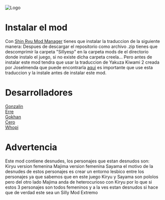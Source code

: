 ![Logo](https://i.imgur.com/V6dHyja.png)                                                                                      
# Instalar el mod
Con [Shin Ryu Mod Manager](https://www.nexusmods.com/site/mods/743) tienes que instalar la traduccion de la siguiente manera:
Despues de descargar el repositorio como archivo .zip tienes que descomprimir la carpeta "Sillyesp" en la carpeta mods de el directorio donde instalo el juego, si no existe dicha carpeta creela... Pero antes de instalar este mod tendra que usar la traduccion de Yakuza Kiwami 2 creada por Joselmenda que puede encontrarla [aqui](https://www.elotrolado.net/hilo_yakuza-kiwami-2-re-traduccion-al-castellano-enero-2024_2491806) es importante que use esta traduccion y la instale antes de instalar este mod.
# Desarrolladores
[Gonzalin](https://foros.fotech.cl/index.php?/profile/141865-gonzalin/)  
[Erre](https://foros.fotech.cl/index.php?/profile/124738-erre/)  
[Gokhan](https://foros.fotech.cl/index.php?/profile/142770-gokhan/)  
[Cero](https://foros.fotech.cl/index.php?/profile/137683-cero/)  
[Whopi](https://foros.fotech.cl/index.php?/profile/139981-whopi-%F0%9F%90%A7/)
# Advertencia
Este mod contiene desnudes, los personajes que estan desnudos son:
Kiryu version femenina
Majima version femenina
Sayama
el motivo de la desnudes de estos personajes es crear un entorno lesbico entre los personajes ya que sabemos que en este juego Kiryu y Sayama son pololos pero del otro lado Majima anda de heterocurioso con Kiryu por lo que si estos 3 personajes son todos femeninos y a la ves estan desnudos si hace que de verdad este sea un Silly Mod Extremo